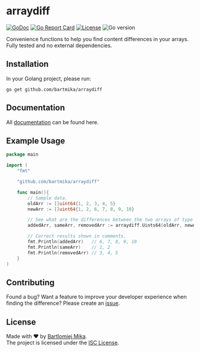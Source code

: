 # arraydiff
[![GoDoc](https://godoc.org/github.com/gomarkdown/markdown?status.svg)](https://pkg.go.dev/github.com/bartmika/arraydiff)
[![Go Report Card](https://goreportcard.com/badge/github.com/bartmika/arraydiff)](https://goreportcard.com/report/github.com/bartmika/arraydiff)
[![License](https://img.shields.io/github/license/bartmika/arraydiff)](https://github.com/bartmika/arraydiff/blob/master/LICENSE)
![Go version](https://img.shields.io/github/go-mod/go-version/bartmika/arraydiff)

Convenience functions to help you find content differences in your arrays. Fully tested and no external dependencies.

## Installation

In your Golang project, please run:

```
go get github.com/bartmika/arraydiff
```

## Documentation

All [documentation](https://pkg.go.dev/github.com/bartmika/arraydiff) can be found here.

## Example Usage

```go
package main

import (
    "fmt"

    "github.com/bartmika/arraydiff"

    func main(){
        // Sample data.
    	oldArr := []uint64{1, 2, 3, 4, 5}
    	newArr := []uint64{1, 2, 6, 7, 8, 9, 10}

    	// See what are the differences between the two arrays of type `uint64` data-types.
    	addedArr, sameArr, removedArr := arraydiff.Uints64(oldArr, newArr)

    	// Correct results shown in comments.
        fmt.Println(addedArr)   // 6, 7, 8, 9, 10
        fmt.Println(sameArr)    // 1, 2
        fmt.Println(removedArr) // 3, 4, 5
    }
)
```

## Contributing

Found a bug? Want a feature to improve your developer experience when finding the difference? Please create an [issue](https://github.com/bartmika/arraydiff/issues).

## License
Made with ❤️ by [Bartlomiej Mika](https://bartlomiejmika.com).   
The project is licensed under the [ISC License](LICENSE).
